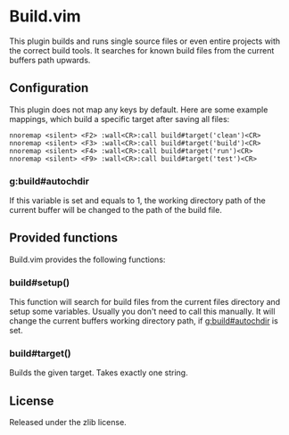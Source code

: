 # Build.vim

This plugin builds and runs single source files or even entire projects
with the correct build tools. It searches for known build files from the
current buffers path upwards.

## Configuration

This plugin does not map any keys by default. Here are some example
mappings, which build a specific target after saving all files:

```vim
nnoremap <silent> <F2> :wall<CR>:call build#target('clean')<CR>
nnoremap <silent> <F3> :wall<CR>:call build#target('build')<CR>
nnoremap <silent> <F4> :wall<CR>:call build#target('run')<CR>
nnoremap <silent> <F9> :wall<CR>:call build#target('test')<CR>
```

### g:build#autochdir

If this variable is set and equals to 1, the working directory path of the
current buffer will be changed to the path of the build file.

## Provided functions

Build.vim provides the following functions:

### build#setup()

This function will search for build files from the current files directory
and setup some variables. Usually you don't need to call this manually. It
will change the current buffers working directory path, if
[g:build#autochdir](#g-build-autochdir) is set.

### build#target()

Builds the given target. Takes exactly one string.

## License

Released under the zlib license.
